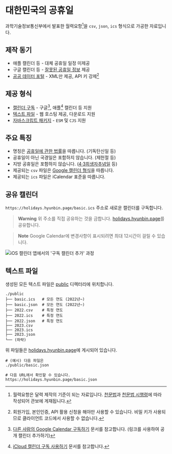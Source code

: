 # 대한민국의 공휴일

과학기술정보통신부에서 발표한 월력요항[^1]을 `csv`, `json`, `ics` 형식으로 가공한 자료입니다.

[^1]: 월력요항은 달력 제작의 기준이 되는 자료입니다. [천문법]과 [천문법 시행령]에 따라 작성되어 관보에 게재됩니다.

[천문법]: https://www.law.go.kr/%EB%B2%95%EB%A0%B9/%EC%B2%9C%EB%AC%B8%EB%B2%95
[천문법 시행령]: https://www.law.go.kr/%EB%B2%95%EB%A0%B9/%EC%B2%9C%EB%AC%B8%EB%B2%95%20%EC%8B%9C%ED%96%89%EB%A0%B9

## 제작 동기

- 애플 캘린더 등 - 대체 공휴일 일정 미제공
- 구글 캘린더 등 - [잘못된 공휴일 정보] 제공
- [공공 데이터 포털] - XML만 제공, API 키 강제[^2]

[^2]: 회원가입, 본인인증, API 활용 신청을 해야만 사용할 수 있습니다. 비밀 키가 사용되므로 클라이언트 코드에서 사용할 수 없습니다.

[잘못된 공휴일 정보]: https://github.com/hyunbinseo/holidays-kr/discussions/8
[공공 데이터 포털]: https://www.data.go.kr/data/15012690/openapi.do

## 제공 형식

- [캘린더 구독] - 구글[^3], 애플[^4] 캘린더 등 지원
- [텍스트 파일] - 웹 호스팅 제공, 다운로드 지원
- [자바스크립트 패키지] - `ESM` 및 `CJS` 지원

[캘린더 구독]: #공유-캘린더
[텍스트 파일]: #텍스트-파일
[자바스크립트 패키지]: https://www.npmjs.com/package/@hyunbinseo/holidays-kr

[^3]: [다른 사람의 Google Calendar 구독하기] 문서를 참고합니다. (링크를 사용하여 공개 캘린더 추가하기)
[^4]: [iCloud 캘린더 구독 사용하기] 문서를 참고합니다.

[다른 사람의 Google Calendar 구독하기]: https://support.google.com/calendar/answer/37100?hl=ko
[iCloud 캘린더 구독 사용하기]: https://support.apple.com/ko-kr/HT202361

## 주요 특징

- 명칭은 [공휴일에 관한 법률]을 따릅니다. (기독탄신일 등)
- 공휴일이 아닌 국경일은 포함하지 않습니다. (제헌절 등)
- 지방 공휴일은 포함하지 않습니다. ([4·3희생자추념일] 등)
- 제공되는 `csv` 파일은 [Google 캘린더 형식]을 따릅니다.
- 제공되는 `ics` 파일은 iCalendar 표준을 따릅니다.

[공휴일에 관한 법률]: https://www.law.go.kr/LSW//lsInfoP.do?lsiSeq=233829
[4·3희생자추념일]: https://www.law.go.kr/LSW/ordinInfoP.do?ordinSeq=1342242
[Google 캘린더 형식]: https://support.google.com/calendar/answer/37118?hl=ko

## 공유 캘린더

`https://holidays.hyunbin.page/basic.ics` 주소로 새로운 캘린더를 구독합니다.

> **Warning**
> 위 주소를 직접 공유하는 것을 금합니다. [holidays.hyunbin.page]를 공유합니다.

[holidays.hyunbin.page]: https://holidays.hyunbin.page/

> **Note**
> Google Calendar에 변경사항이 표시되려면 최대 12시간이 걸릴 수 있습니다.

![iOS 캘린더 앱에서의 '구독 캘린더 추가' 과정](https://github.com/hyunbinseo/holidays-kr/assets/47051820/e623cfd9-bf66-4ad0-ac5b-5a380f4ea2fe)

## 텍스트 파일

생성된 모든 텍스트 파일은 [public](/public) 디렉터리에 위치합니다.

```
./public
├── basic.ics   # 모든 연도 (2022년~)
├── basic.json  # 모든 연도 (2022년~)
├── 2022.csv    # 특정 연도
├── 2022.ics    # 특정 연도
├── 2022.json   # 특정 연도
├── 2023.csv
├── 2023.ics
├── 2023.json
└── (하략)
```

위 파일들은 [holidays.hyunbin.page]에 게시되어 있습니다.

```
# (예시) 다음 파일은
./public/basic.json

# 다음 URL에서 확인할 수 있습니다.
https://holidays.hyunbin.page/basic.json
```
